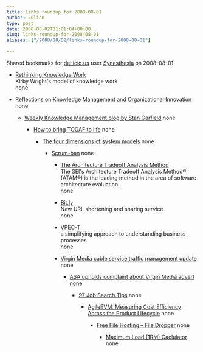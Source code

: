 ```yaml
---
title: Links roundup for 2008-08-01
author: Julian
type: post
date: 2008-08-02T01:01:04+00:00
slug: links-roundup-for-2008-08-01 
aliases: ["/2008/08/02/links-roundup-for-2008-08-01"]

---
```

Shared bookmarks for [del.icio.us][1] user [Synesthesia][2] on 2008-08-01:

  * [Rethinking Knowledge Work][3]  
    Kirby Wright's model of knowledge work  
    none
  * [Reflections on Knowledge Management and Organizational Innovation][4] 
    none</li> 
    
      * [Weekly Knowledge Management blog by Stan Garfield][5] 
        none</li> 
        
          * [How to bring TOGAF to life][6] 
            none</li> 
            
              * [The four dimensions of system models][7] 
                none</li> 
                
                  * [Scrum-ban][8] 
                    none</li> 
                    
                      * [The Architecture Tradeoff Analysis Method][9]  
                        The SEI's Architecture Tradeoff Analysis Method&reg; (ATAM&reg;) is the leading method in the area of software architecture evaluation.  
                        none
                      * [Bit.ly][10]  
                        New URL shortening and sharing service  
                        none
                      * [VPEC-T][11]  
                        a simplifying approach to understanding business processes  
                        none
                      * [Virgin Media cable service traffic management update][12] 
                        none</li> 
                        
                          * [ASA upholds complaint about Virgin Media advert][13] 
                            none</li> 
                            
                              * [97 Job Search Tips][14] 
                                none</li> 
                                
                                  * [AgileEVM: Measuring Cost Efficiency Across the Product Lifecycle][15] 
                                    none</li> 
                                    
                                      * [Free File Hosting &#8211; File Dropper][16] 
                                        none</li> 
                                        
                                          * [Maximum Load (1RM) Caclulator][17] 
                                            none</li> </ul>

 [1]: https://del.icio.us/
 [2]: https://del.icio.us/synesthesia
 [3]: https://www.knowledgeresources.ca/Knowledge_Resources/PKM_Model.html
 [4]: https://reflectionskmoi.blogspot.com/
 [5]: https://www.communities.hp.com/online/blogs/garfield/
 [6]: https://togaforblunder.blogspot.com/
 [7]: https://www.ibm.com/developerworks/rational/library/nov06/ferm
 [8]: https://leansoftwareengineering.com/ksse/scrum-ban
 [9]: https://www.sei.cmu.edu/activities/architecture/ata_method.html
 [10]: https://www.readwriteweb.com/archives/bitly_alternative_to_tinyurl.php
 [11]: https://vpect.scribblewiki.com/Complexity_Article
 [12]: https://www.thinkbroadband.com/news/3563-virgin-media-cable-service-traffic-management-update.html
 [13]: https://www.thinkbroadband.com/news/3605-asa-upholds-complaint-about-virgin-media-advert.html
 [14]: https://www.97-job-search-tips.com/
 [15]: https://www.infoq.com/articles/agile-evm
 [16]: https://www.filedropper.com/
 [17]: https://www.brianmac.co.uk/maxload.htm